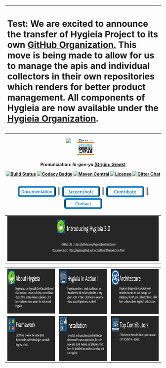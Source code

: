 <div align="center"> 
<table>
<colgroup>
<col width="100%" />
</colgroup>
<tbody><tr><td>
<h1><b>Test: We are excited to announce the transfer of Hygieia Project to its own <a href="https://github.com/Hygieia">GitHub Organization.</a> This move is being made to allow for us to manage the apis and individual collectors in their own repositories which renders for better product management. All components of Hygieia are now available under the <a href="https://github.com/Hygieia">Hygieia Organization</a>.</p></b></h1>
</td> </tr> </tbody> </table>
</div>
<div align="center">
<img width="250" align="top" src="/UI/src/assets/img/Hygieia_Logo.png"><a href="https://www.blackducksoftware.com/about/news-events/releases/2015-open-source-rookies-year"><img width="55" align="top" hspace="20" src="https://github.com/Hygieia/Hygieia/blob/gh-pages/media/images/Rookies_Award_Badge.png"></a> 
</div>
<div align="center"> 
 <p> <b>Pronunciation: <i>hi-gee-ya <a href="https://en.wikipedia.org/wiki/Hygieia"></i>(Origin: Greek)</a> </p>
</div>

<div align="center">
  <!-- Build Status -->
  <a href="https://travis-ci.com/Hygieia/Hygieia?branch=master"><img src="https://api.travis-ci.com/Hygieia/Hygieia.svg?branch=master" alt="Build Status"/></a>
  <!-- Codacy Badge -->
  <a href="https://www.codacy.com/app/amit-mawkin/Hygieia"><img src="https://api.codacy.com/project/badge/grade/de1a2a557f8e458e9a959be8c2e7fcba"
      alt="Codacy Badge"/></a>
  <!-- Maven Central -->
  <a href="http://search.maven.org/#search%7Cga%7C1%7Ccapitalone"><img src="https://img.shields.io/maven-central/v/com.capitalone.dashboard/Hygieia.svg" alt="Maven Central"/></a>
  <!-- License -->
  <a href="https://www.apache.org/licenses/LICENSE-2.0"><img src="https://img.shields.io/badge/license-Apache%202-blue.svg"
      alt="License"/></a>
  <!-- Gitter Chat -->
  <a href="https://gitter.im/capitalone/Hygieia?utm_source=badge&utm_medium=badge&utm_campaign=pr-badge&utm_content=badge"><img src="https://badges.gitter.im/Join%20Chat.svg" alt="Gitter Chat"/></a>
</div>

<div align="center">
  <h2>
    <a href="http://hygieia.github.io/Hygieia/getting_started.html"><img src="https://github.com/hygieia/Hygieia/blob/gh-pages/media/images/Buttons/Documentation.png" alt="Documentation" width="125" align="center"></a>
    <span>|</span>
    <a href="http://hygieia.github.io/Hygieia/screenshots.html"><img src="https://github.com/Hygieia/Hygieia/blob/gh-pages/media/images/Buttons/Screenshots.png" alt="Screenshots" width="125" align="center"></a>
    <span>|</span>
    <a href="http://hygieia.github.io/Hygieia/contribute.html"><img src="https://github.com/Hygieia/Hygieia/blob/gh-pages/media/images/Buttons/Contribute.png" alt="Contribute" width="125" align="center"></a>
    <span>|</span>
    <a href="http://hygieia.github.io/Hygieia/contact.html"><img src="https://github.com/Hygieia/Hygieia/blob/gh-pages/media/images/Buttons/Contact.png" alt="Contact" width="125" align="center"></a>
  </h2>
</div>

<table>
<colgroup>
<col width="100%" />
</colgroup>
 
<tbody>
<tr>
<td><a href="https://github.com/Hygieia/ExecDashboard"><img src="https://github.com/Hygieia/Hygieia/blob/gh-pages/media/images/ReadmeIcons/Hygieia3.png" alt="Hygieia3.0" height="145" width="940"/></a></td>
</tr> 
</tbody> 
</table>

<table>
<colgroup>
<col width="33.3%" />
<col width="33.3%" />
<col width="33.4%" />
</colgroup>

<tbody>
<tr>
<td><a href="http://hygieia.github.io/Hygieia/getting_started.html"><img src="https://github.com/Hygieia/Hygieia/blob/gh-pages/media/images/ReadmeIcons/About.png" alt="About Icon" height="145" width="280"/></a></td>
<td><a href="https://www.youtube.com/watch?v=SoNTA78j0tc"><img src="https://github.com/Hygieia/Hygieia/blob/gh-pages/media/images/ReadmeIcons/Video.png" alt="Video Icon" align="center" height="145" width="280"/></td>
<td><a href="http://hygieia.github.io/Hygieia/architecture.html"><img src="https://github.com/Hygieia/Hygieia/blob/gh-pages/media/images/ReadmeIcons/Architecture.png" alt="Architecture Icon" align="center" height="145" width="280"/></a></td>
</tr>
<tr>
<td><a href="http://hygieia.github.io/Hygieia/framework.html"><img src="https://github.com/Hygieia/Hygieia/blob/gh-pages/media/images/ReadmeIcons/Framework.png" alt="Framework Icon" align="center" height="145" width="280"/></td>
<td><a href="http://hygieia.github.io/Hygieia/setup.html"><img src="https://github.com/Hygieia/Hygieia/blob/gh-pages/media/images/ReadmeIcons/Installation.png" alt="Install Icon" align="center" height="145" width="280"/></a></td>
<td><a href="https://github.com/Hygieia/Hygieia/graphs/contributors"><img src="https://github.com/Hygieia/Hygieia/blob/gh-pages/media/images/ReadmeIcons/TopContributors.png" alt="Contributors Icon" align="center" height="145" width="280"/></a></td>
</tr>
</tbody>
</table>
